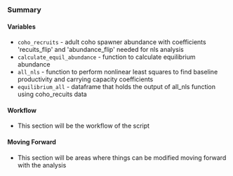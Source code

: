 ### Summary
 
 
#### Variables
- `coho_recruits` -  adult coho spawner abundance with coefficients 'recuits_flip' and 'abundance_flip' needed for nls analysis
- `calculate_equil_abundance` - function to calculate equilibrium abundance 
- `all_nls` - function to perform nonlinear least squares to find baseline productivity and carrying capacity coefficients 
- `equilibrium_all` - dataframe that holds the output of all_nls function using coho_recuits data


#### Workflow
- This section will be the workflow of the script


#### Moving Forward
- This section will be areas where things can be modified moving forward with the analysis
